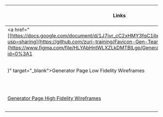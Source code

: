 
| Links                           | How I solved it                                                                                              |
| ------------------------------ | -------------------------------------------------------------------------------------------------------- |
|  <a href="[[https://docs.google.com/document/d/1J7jvr_cC2xHMY3fqC1iIx4ISejJeYngvs3YTUyIvJDg/edit?usp=sharing](https://github.com/zuri-training/Favicon-Gen-Team-61/issues/17)](https://www.figma.com/file/HLYAbHntWLXZLkDMTBlLgp/Generator-page-High-Fidelity?node-id=0%3A1
)" target="_blank">Generator Page Low Fidelity Wireframes </a>    | `I created a blah blah blah`
|  |  |
|  <a href="https://docs.google.com/document/d/1J7jvr_cC2xHMY3fqC1iIx4ISejJeYngvs3YTUyIvJDg/edit?usp=sharing" target="_blank">Generator Page High Fidelity Wireframes </a>    | `I created a blah blah blah`
